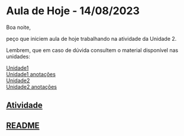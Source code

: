 <!-- [@]TODO:INICIO atualizar -->
[AVA3]: <https://ava3.furb.br/course/view.php?id=36814&section=0> "AVA3"  
[Plano de Ensino]: <https://ava3.furb.br/course/view.php?id=36814&section=1> "Plano de Ensino"  
[Cronograma]: <./cronograma.md> "Cronograma"  
[Monitoria]: <https://www.icloud.com/numbers/0142PvlEw-sR0vCFRJRWTU24Q#Monitores> "Monitoria"  
[Prova de Suficiência (inscrição)]: <https://forms.office.com/r/3BD3DgMu8L> "Prova de Suficiência (inscrição)"
[Ambiente de Desenvolvimento Prático]: <Unidade1/IDE.md> "Ambiente de Desenvolvimento Prático"  

# Aula de Hoje - 14/08/2023

Boa noite,

peço que iniciem aula de hoje trabalhando na atividade da Unidade 2.

Lembrem, que em caso de dúvida consultem o material disponível nas unidades:

[Unidade1](Unidade1/README.md)  
[Unidade1 anotações](Unidade1/aulaAnotacoes.md)  
[Unidade2](Unidade2/README.md)  
[Unidade2 anotações](Unidade2/aulaAnotacoes.md)  

## [Atividade](Unidade2/atividadeAula.md)  

## [README](READMEcopy.md)  
